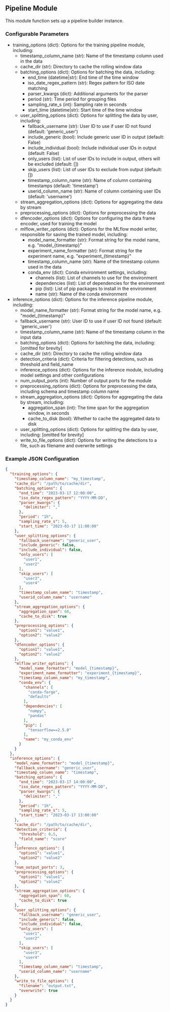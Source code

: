 <!--
SPDX-FileCopyrightText: Copyright (c) 2022-2023, NVIDIA CORPORATION & AFFILIATES. All rights reserved.
SPDX-License-Identifier: Apache-2.0

Licensed under the Apache License, Version 2.0 (the "License");
you may not use this file except in compliance with the License.
You may obtain a copy of the License at

http://www.apache.org/licenses/LICENSE-2.0

Unless required by applicable law or agreed to in writing, software
distributed under the License is distributed on an "AS IS" BASIS,
WITHOUT WARRANTIES OR CONDITIONS OF ANY KIND, either express or implied.
See the License for the specific language governing permissions and
limitations under the License.
-->

## Pipeline Module

This module function sets up a pipeline builder instance.

### Configurable Parameters

- training_options (dict): Options for the training pipeline module, including:
    - timestamp_column_name (str): Name of the timestamp column used in the data
    - cache_dir (str): Directory to cache the rolling window data
    - batching_options (dict): Options for batching the data, including:
        - end_time (datetime|str): End time of the time window
        - iso_date_regex_pattern (str): Regex pattern for ISO date matching
        - parser_kwargs (dict): Additional arguments for the parser
        - period (str): Time period for grouping files
        - sampling_rate_s (int): Sampling rate in seconds
        - start_time (datetime|str): Start time of the time window
    - user_splitting_options (dict): Options for splitting the data by user, including:
        - fallback_username (str): User ID to use if user ID not found (default: 'generic_user')
        - include_generic (bool): Include generic user ID in output (default: False)
        - include_individual (bool): Include individual user IDs in output (default: False)
        - only_users (list): List of user IDs to include in output, others will be excluded (default: [])
        - skip_users (list): List of user IDs to exclude from output (default: [])
        - timestamp_column_name (str): Name of column containing timestamps (default: 'timestamp')
        - userid_column_name (str): Name of column containing user IDs (default: 'username')
    - stream_aggregation_options (dict): Options for aggregating the data by stream
    - preprocessing_options (dict): Options for preprocessing the data
    - dfencoder_options (dict): Options for configuring the data frame encoder, used for training the model
    - mlflow_writer_options (dict): Options for the MLflow model writer, responsible for saving the trained model,
      including:
        - model_name_formatter (str): Format string for the model name, e.g. "model_{timestamp}"
        - experiment_name_formatter (str): Format string for the experiment name, e.g. "experiment_{timestamp}"
        - timestamp_column_name (str): Name of the timestamp column used in the data
        - conda_env (dict): Conda environment settings, including:
            - channels (list): List of channels to use for the environment
            - dependencies (list): List of dependencies for the environment
            - pip (list): List of pip packages to install in the environment
            - name (str): Name of the conda environment
- inference_options (dict): Options for the inference pipeline module, including:
    - model_name_formatter (str): Format string for the model name, e.g. "model_{timestamp}"
    - fallback_username (str): User ID to use if user ID not found (default: 'generic_user')
    - timestamp_column_name (str): Name of the timestamp column in the input data
    - batching_options (dict): Options for batching the data, including:
      [omitted for brevity]
    - cache_dir (str): Directory to cache the rolling window data
    - detection_criteria (dict): Criteria for filtering detections, such as threshold and field_name
    - inference_options (dict): Options for the inference module, including model settings and other configurations
    - num_output_ports (int): Number of output ports for the module
    - preprocessing_options (dict): Options for preprocessing the data, including schema and timestamp column name
    - stream_aggregation_options (dict): Options for aggregating the data by stream, including:
        - aggregation_span (int): The time span for the aggregation window, in seconds
        - cache_to_disk (bool): Whether to cache the aggregated data to disk
    - user_splitting_options (dict): Options for splitting the data by user, including:
      [omitted for brevity]
    - write_to_file_options (dict): Options for writing the detections to a file, such as filename and overwrite
      settings

### Example JSON Configuration

```json
{
  "training_options": {
    "timestamp_column_name": "my_timestamp",
    "cache_dir": "/path/to/cache/dir",
    "batching_options": {
      "end_time": "2023-03-17 12:00:00",
      "iso_date_regex_pattern": "YYYY-MM-DD",
      "parser_kwargs": {
        "delimiter": ","
      },
      "period": "1h",
      "sampling_rate_s": 5,
      "start_time": "2023-03-17 11:00:00"
    },
    "user_splitting_options": {
      "fallback_username": "generic_user",
      "include_generic": false,
      "include_individual": false,
      "only_users": [
        "user1",
        "user2"
      ],
      "skip_users": [
        "user3",
        "user4"
      ],
      "timestamp_column_name": "timestamp",
      "userid_column_name": "username"
    },
    "stream_aggregation_options": {
      "aggregation_span": 60,
      "cache_to_disk": true
    },
    "preprocessing_options": {
      "option1": "value1",
      "option2": "value2"
    },
    "dfencoder_options": {
      "option1": "value1",
      "option2": "value2"
    },
    "mlflow_writer_options": {
      "model_name_formatter": "model_{timestamp}",
      "experiment_name_formatter": "experiment_{timestamp}",
      "timestamp_column_name": "my_timestamp",
      "conda_env": {
        "channels": [
          "conda-forge",
          "defaults"
        ],
        "dependencies": [
          "numpy",
          "pandas"
        ],
        "pip": [
          "tensorflow==2.5.0"
        ],
        "name": "my_conda_env"
      }
    }
  },
  "inference_options": {
    "model_name_formatter": "model_{timestamp}",
    "fallback_username": "generic_user",
    "timestamp_column_name": "timestamp",
    "batching_options": {
      "end_time": "2023-03-17 14:00:00",
      "iso_date_regex_pattern": "YYYY-MM-DD",
      "parser_kwargs": {
        "delimiter": ","
      },
      "period": "1h",
      "sampling_rate_s": 5,
      "start_time": "2023-03-17 13:00:00"
    },
    "cache_dir": "/path/to/cache/dir",
    "detection_criteria": {
      "threshold": 0.5,
      "field_name": "score"
    },
    "inference_options": {
      "option1": "value1",
      "option2": "value2"
    },
    "num_output_ports": 3,
    "preprocessing_options": {
      "option1": "value1",
      "option2": "value2"
    },
    "stream_aggregation_options": {
      "aggregation_span": 60,
      "cache_to_disk": true
    },
    "user_splitting_options": {
      "fallback_username": "generic_user",
      "include_generic": false,
      "include_individual": false,
      "only_users": [
        "user1",
        "user2"
      ],
      "skip_users": [
        "user3",
        "user4"
      ],
      "timestamp_column_name": "timestamp",
      "userid_column_name": "username"
    },
    "write_to_file_options": {
      "filename": "output.txt",
      "overwrite": true
    }
  }
}
```